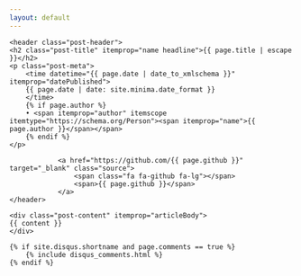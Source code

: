 ```yaml
---
layout: default
---
```


<article class="post" itemscope itemtype="https://schema.org/BlogPosting">

    <header class="post-header">
    <h2 class="post-title" itemprop="name headline">{{ page.title | escape }}</h2>
    <p class="post-meta">
        <time datetime="{{ page.date | date_to_xmlschema }}" itemprop="datePublished">
        {{ page.date | date: site.minima.date_format }}
        </time>
        {% if page.author %}
        • <span itemprop="author" itemscope itemtype="https://schema.org/Person"><span itemprop="name">{{ page.author }}</span></span>
        {% endif %}
    </p>

                <a href="https://github.com/{{ page.github }}" target="_blank" class="source">
                    <span class="fa fa-github fa-lg"></span>
                    <span>{{ page.github }}</span>
                </a>
    </header>

    <div class="post-content" itemprop="articleBody">
    {{ content }}
    </div>

    {% if site.disqus.shortname and page.comments == true %}
        {% include disqus_comments.html %}
    {% endif %}
</article>
